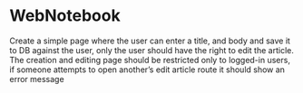 # WebNotebook
Create a simple page where the user can enter a title, and body and save it to DB against the user, only the user should have the right to edit the article. The creation and editing page should be restricted only to logged-in users, if someone attempts to open another’s edit article route it should show an error message
